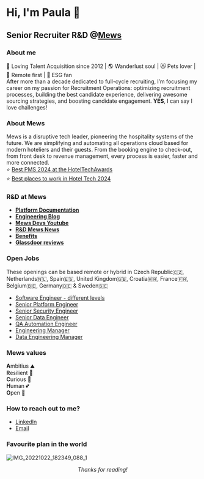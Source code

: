 # Hi, I'm Paula 👋
## Senior Recruiter R&D @[Mews](https://www.mews.com/en)
### About me
💙 Loving Talent Acquisition since 2012 | 🌎 Wanderlust soul | 😻 Pets lover | 🏡 Remote first  | 🌲 ESG fan  
After more than a decade dedicated to full-cycle recruiting, I’m focusing my career on my passion for Recruitment Operations: optimizing recruitment processes, building the best candidate experience, delivering awesome sourcing strategies, and boosting candidate engagement. **YES**, I can say I love challenges!

### About Mews
Mews is a disruptive tech leader, pioneering the hospitality systems of the future. We are simplifying and automating all operations cloud based for modern hoteliers and their guests. From the booking engine to check-out, from front desk to revenue management, every process is easier, faster and more connected.  
⭐ [Best PMS 2024 at the HotelTechAwards](https://www.mews.com/en/blog/mews-best-pms-hotel-tech-report-awards)  
⭐ [Best places to work in Hotel Tech 2024](https://hoteltechreport.com/news/best-places-to-work-2024)  

### R&D at Mews
- **[Platform Documentation](https://www.mews.com/en/platform-documentation)**   
- **[Engineering Blog](https://developers.mews.com/blog/)**  
- **[Mews Devs Youtube](https://www.youtube.com/channel/UCrepPB-0Yryop41OuQbQR3w)**   
- **[R&D Mews News](https://www.linkedin.com/company/mewsrnd/)**
- **[Benefits](https://www.mews.com/en/careers)**   
- **[Glassdoor reviews](https://www.glassdoor.com/Overview/Working-at-Mews-EI_IE2600502.11,15.htm)**

### Open Jobs
These openings can be based remote or hybrid in Czech Republic🇨🇿, Netherlands🇳🇱, Spain🇪🇸, United Kingdom🇬🇧, Croatia🇭🇷, France🇫🇷, Belgium🇧🇪, Germany🇩🇪 & Sweden🇸🇪  

- [Software Engineer - different levels](https://www.mews.com/en/careers/jobs/4211376101?gh_jid=4211376101)  
- [Senior Platform Engineer](https://www.mews.com/en/careers/jobs/4289522101?gh_jid=4289522101)  
- [Senior Security Engineer](https://www.mews.com/en/careers/jobs/4244257101?gh_jid=4244257101)  
- [Senior Data Engineer](https://www.mews.com/en/careers/jobs/4242290101?gh_jid=4242290101)  
- [QA Automation Engineer](https://www.mews.com/en/careers/jobs/4277091101?gh_jid=4277091101)
- [Engineering Manager](https://www.mews.com/en/careers/jobs/4254908101?gh_jid=4254908101)  
- [Data Engineering Manager](https://www.mews.com/en/careers/jobs/4268439101?gh_jid=4268439101)  

### Mews values
**A**mbitius ⛰️  
**R**esilient 💪       
**C**urious 👀    
**H**uman 💕   
**O**pen 📖  

### How to reach out to me?
- [LinkedIn](https://www.linkedin.com/in/gomezpaula/)  
- [Email](mailto:paula.gomez@mews.com)

### Favourite plan in the world
![IMG_20221022_182349_088_1](https://github.com/pgg89/pgg89/assets/79692339/18baa25c-55e6-46ee-a847-482f1d8fd535)

*<p align="center"> Thanks for reading!*
